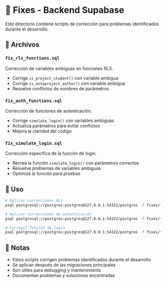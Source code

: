 # 🔧 Fixes - Backend Supabase

Este directorio contiene scripts de corrección para problemas identificados durante el desarrollo.

## 📁 Archivos

### `fix_rls_functions.sql`
Corrección de variables ambiguas en funciones RLS.
- Corrige `is_project_student()` con variable ambigua
- Corrige `is_anteproject_author()` con variable ambigua
- Resuelve conflictos de nombres de parámetros

### `fix_auth_functions.sql`
Corrección de funciones de autenticación.
- Corrige `simulate_login()` con variables ambiguas
- Actualiza parámetros para evitar conflictos
- Mejora la claridad del código

### `fix_simulate_login.sql`
Corrección específica de la función de login.
- Recrea la función `simulate_login()` con parámetros correctos
- Resuelve problemas de variables ambiguas
- Optimiza la función para pruebas

## 🚀 Uso

```bash
# Aplicar correcciones RLS
psql postgresql://postgres:postgres@127.0.0.1:54322/postgres -f fixes/fix_rls_functions.sql

# Aplicar correcciones de autenticación
psql postgresql://postgres:postgres@127.0.0.1:54322/postgres -f fixes/fix_auth_functions.sql

# Corregir función de login
psql postgresql://postgres:postgres@127.0.0.1:54322/postgres -f fixes/fix_simulate_login.sql
```

## 📝 Notas

- Estos scripts corrigen problemas identificados durante el desarrollo
- Se aplican después de las migraciones principales
- Son útiles para debugging y mantenimiento
- Documentan problemas y soluciones encontradas
